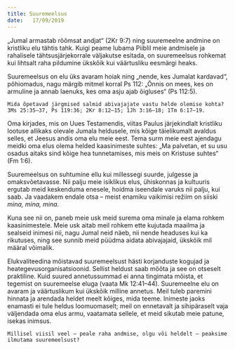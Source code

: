 ```yaml
---
title: Suuremeelsus
date:   17/09/2019
---
```


„Jumal armastab rõõmsat andjat“ (2Kr 9:7) ning suuremeelne andmine on kristliku elu tähtis tahk. Kuigi peame lubama Piiblil meie andmisele ja rahalisele tähtsusjärjekorrale väljakutse esitada, on suuremeelsus rohkemat kui lihtsalt raha pildumine ükskõik kui väärtusliku eesmärgi heaks.

Suuremeelsus on elu üks avaram hoiak ning „nende, kes Jumalat kardavad“, põhiomadus, nagu märgib mitmel korral Ps 112: „Õnnis on mees, kes on armuline ja annab laenuks, kes oma asju ajab õigluses“ (Ps 112:5).

`Mida õpetavad järgmised salmid abivajajate vastu helde olemise kohta? 3Ms 25:35–37, Ps 119:36; 2Kr 8:12–15; 1Jh 3:16–18; 1Tm 6:17–19.`

Oma kirjades, mis on Uues Testamendis, viitas Paulus järjekindlalt kristliku lootuse allikaks olevale Jumala heldusele, mis kõige täielikumalt avaldus selles, et Jeesus andis oma elu meie eest. Tema surm meie eest ajendagu meidki oma elus olema helded kaasinimeste suhtes: „Ma palvetan, et su usu osadus aitaks sind kõige hea tunnetamises, mis meis on Kristuse suhtes“ (Fm 1:6).

Suuremeelsus on suhtumine ellu kui millessegi suurde, julgesse ja omaksvõetavasse. Nii palju meie isiklikus elus, ühiskonnas ja kultuuris ergutab meid keskenduma enesele, hoidma iseendale varuks nii palju, kui saab. Ja vaadakem endale otsa – meist enamiku vaikimisi režiim on siiski _mina, mina, mina_.

Kuna see nii on, paneb meie usk meid surema oma minale ja elama rohkem kaasinimestele. Meie usk aitab meil rohkem ette kujutada maailma ja sealseid inimesi nii, nagu Jumal neid näeb, nii nende headuses kui ka rikutuses, ning see sunnib meid püüdma aidata abivajajaid, ükskõik mil määral võimalik.

Elukvaliteedina mõistavad suuremeelsust hästi korjanduste kogujad ja heategevusorganisatsioonid. Sellist heldust saab mõõta ja see on otseselt praktiline. Kuid suured annetussummad ei anna tingimata mõista, et tegemist on suuremeelse eluga (vaata Mk 12:41–44). Suuremeelne elu on avaram ja väärtuslikum kui ükskõik milline annetus. Meil tuleb paremini hinnata ja arendada heldet meelt kõiges, mida teeme. Inimeste jaoks enamasti ei tule heldus loomuomaselt; meil on ennetavalt ja sihipäraselt vaja väljendada oma elus armu, vaatamata sellele, et meid sikutab meie patune, isekas inimsus.

`Millisel viisil veel – peale raha andmise, olgu või heldelt – peaksime ilmutama suuremeelsust?`